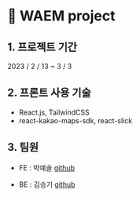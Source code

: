 # 📌 WAEM project

## 1. 프로젝트 기간

2023 / 2 / 13 ~ 3 / 3

## 2. 프론트 사용 기술

- React.js, TailwindCSS
- react-kakao-maps-sdk, react-slick

## 3. 팀원

- FE : 박예솔 [github](https://github.com/yessssssssssol/WAEM-intern)

- BE : 김승기 [github](https://github.com/seuungkei/waem-daangn)
